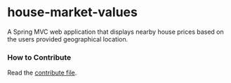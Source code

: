 # house-market-values
A Spring MVC web application that displays nearby house prices based on the users provided geographical location.

### How to Contribute
Read the [contribute file](CONTRIBUTING.md).
